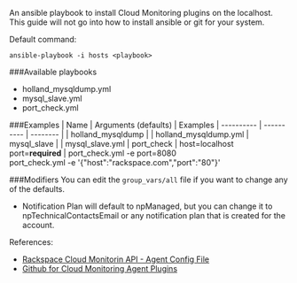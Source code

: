 An ansible playbook to install Cloud Monitoring plugins on the localhost.   This guide will not go into how to install ansible or git for your system.

Default command:

```ansible-playbook -i hosts <playbook>```

###Available playbooks 
- holland_mysqldump.yml
- mysql_slave.yml
- port_check.yml

###Examples
| Name | Arguments (defaults) | Examples
| ---------- | ---------- | -------- |
| holland_mysqldump | | holland_mysqldump.yml
| mysql_slave | | mysql_slave.yml
| port_check | host=localhost <br> port=**required** | port_check.yml -e port=8080 <br> port_check.yml -e '{"host":"rackspace.com","port":"80"}'

###Modifiers
You can edit the `group_vars/all` file if you want to change any of the defaults.  
- Notification Plan will default to npManaged, but you can change it to npTechnicalContactsEmail or any notification plan that is created for the account.

References:
- [Rackspace Cloud Monitorin API - Agent Config File](http://docs.rackspace.com/cm/api/v1.0/cm-devguide/content/install-configure.html#agent-config-file)
- [Github for Cloud Monitoring Agent Plugins](https://github.com/racker/rackspace-monitoring-agent-plugins-contrib)
